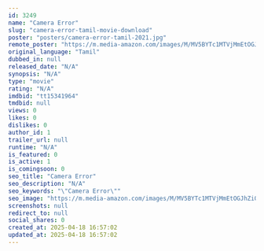 ```yaml
---
id: 3249
name: "Camera Error"
slug: "camera-error-tamil-movie-download"
poster: "posters/camera-error-tamil-2021.jpg"
remote_poster: "https://m.media-amazon.com/images/M/MV5BYTc1MTVjMmEtOGJhZi00YzM3LWE2NmYtOTI0NWRjZjFhMWFkXkEyXkFqcGdeQXVyMTM2MTk1MDc2._V1_SX300.jpg"
original_language: "Tamil"
dubbed_in: null
released_date: "N/A"
synopsis: "N/A"
type: "movie"
rating: "N/A"
imdbid: "tt15341964"
tmdbid: null
views: 0
likes: 0
dislikes: 0
author_id: 1
trailer_url: null
runtime: "N/A"
is_featured: 0
is_active: 1
is_comingsoon: 0
seo_title: "Camera Error"
seo_description: "N/A"
seo_keywords: "\"Camera Error\""
seo_image: "https://m.media-amazon.com/images/M/MV5BYTc1MTVjMmEtOGJhZi00YzM3LWE2NmYtOTI0NWRjZjFhMWFkXkEyXkFqcGdeQXVyMTM2MTk1MDc2._V1_SX300.jpg"
screenshots: null
redirect_to: null
social_shares: 0
created_at: 2025-04-18 16:57:02
updated_at: 2025-04-18 16:57:02
---
```


